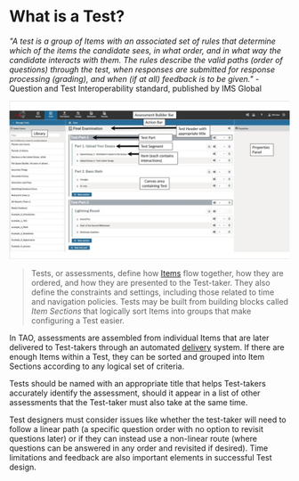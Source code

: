 <!--
created_at: 2015-05-15
authors:         
    - "Ben Angel"    
--> 

# What is a Test?

*"A test is a group of Items with an associated set of rules that determine which of the items the candidate sees, in what order, and in what way the candidate interacts with them. The rules describe the valid paths (order of questions) through the test, when responses are submitted for response processing (grading), and when (if at all) feedback is to be given."* - Question and Test Interoperability standard, published by IMS Global

![Term Test](../resources/bma184.jpg)

>Tests, or assessments, define how [Items](../terminology/what-is-an-item.md) flow together, how they are ordered, and how they are presented to the Test-taker. They also define the constraints and settings, including those related to time and navigation policies. Tests may be built from building blocks called *Item Sections* that logically sort Items into groups that make configuring a Test easier.

In TAO, assessments are assembled from individual Items that are later delivered to Test-takers through an automated [delivery](../terminology/what-is-a-delivery.md) system. If there are enough Items within a Test, they can be sorted and grouped into Item Sections according to any logical set of criteria. 

Tests should be named with an appropriate title that helps Test-takers accurately identify the assessment, should it appear in a list of other assessments that the Test-taker must also take at the same time. 

Test designers must consider issues like whether the test-taker will need to follow a linear path (a specific question order with no option to revisit questions later) or if they can instead use a non-linear route (where questions can be answered in any order and revisited if desired). Time limitations and feedback are also important elements in successful Test design.
